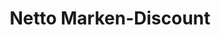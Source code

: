 ---
title: "Netto Marken-Discount"
url: /dresden/netto-marken-discount-menageriestrasse/
shop: Supermarkt
---